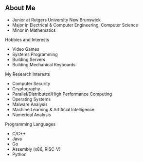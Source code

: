 ## About Me

* Junior at Rutgers University New Brunswick
* Major in Electrical & Computer Engineering, Computer Science
* Minor in Mathematics

Hobbies and Interests
* Video Games
* Systems Programming
* Building Servers
* Building Mechanical Keyboards

My Research Interests
* Computer Security
* Cryptography
* Parallel/Distributed/High Performance Computing
* Operating Systems
* Malware Analysis
* Machine Learning & Artificial Intelligence
* Numerical Analysis

Programming Languages
* C/C++
* Java
* Go
* Assembly (x86, RISC-V) 
* Python
